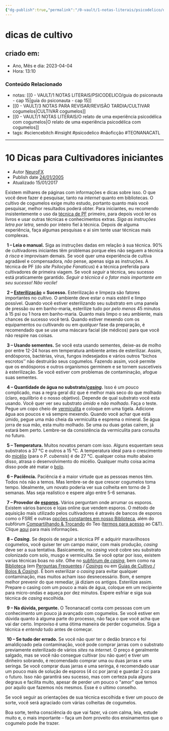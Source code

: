 ```yaml
---
{"dg-publish":true,"permalink":"/0-vault/1-notas-literais/psicodelico/dicas-de-cultivo/","tags":["sciencebitch","insight","psicodelico","nãoficção","TEONANACATL"],"dgHomeLink":true,"dgShowLocalGraph":true,"dgShowFileTree":true,"dgEnableSearch":true}
---
```


# dicas de cultivo

## criado em: 
-  Ano, Mês e dia: 2023-04-04
- Hora: 13:10

### Conteúdo Relacionado
- notas: [[0 - VAULT/1 NOTAS LITERAIS/PSICODELICO/guia do psiconauta - cap 15\|guia do psiconauta - cap 15]]
- [[0 - VAULT/3 NOTAS PARA REVISAR/REVISÃO TARDIA/CULTIVAR cogumelos\|CULTIVAR cogumelos]]
- [[0 - VAULT/1 NOTAS LITERAIS/O relato de uma experiência psicodélica com cogumelos\|O relato de uma experiência psicodélica com cogumelos]]
- tags: #sciencebitch #insight #psicodelico #nãoficção #TEONANACATL

---

# 10 Dicas para Cultivadores iniciantes

-   Autor [NeuroFX](https://teonanacatl.org/members/neurofx.3/)
-   Publish date [24/01/2005](https://teonanacatl.org/biblioteca/10-dicas-para-cultivadores-iniciantes.47/)
-   Atualizado 15/01/2017

Existem milhares de páginas com informações e dicas sobre isso. O que você deve fazer é pesquisar, tanto na _internet_ quanto em bibliotecas. O cultivo de cogumelos exige muito estudo, portanto quanto mais você pesquisar, melhor resultados poderá obter. Para iniciantes, eu recomendo insistentemente o uso da [técnica de PF](https://teonanacatl.org/biblioteca/a-pf-tek.24/) primeiro, para depois você ler os livros e usar outras técnicas e conhecimentos extras. _Siga as instruções letra por letra_, sendo por inteiro fiel à técnica. Depois de alguma experiência, faça algumas pesquisas e ai sim tente usar técnicas mais complexas.  
  
![:teo_atencao:](data:image/gif;base64,R0lGODlhAQABAIAAAAAAAP///yH5BAEAAAAALAAAAAABAAEAAAIBRAA7 "Atenção    :teo_atencao:") **1 – Leia o manual.** Siga as instruções dadas em relação à sua técnica. 90% de cultivadores iniciantes têm problemas porque eles não seguem a técnica _à risca_ e improvisam demais. Se você quer uma experiência de cultiva agradável e compensadora, _não_ pense, apenas siga as instruções. A técnica de PF (do _site Psilocybe Fanaticus_) é a técnica preferida para cultivadores de primeira viagem. Se você _seguir_ a técnica, seu sucesso está praticamente garantido. _Seguir a técnica é o fator mais importante em seu sucesso! Não vacile!_  
  
![:teo_atencao:](data:image/gif;base64,R0lGODlhAQABAIAAAAAAAP///yH5BAEAAAAALAAAAAABAAEAAAIBRAA7 "Atenção    :teo_atencao:") **2 – [Esterilização](https://teonanacatl.org/forums/esteriliza%C3%A7%C3%A3o-e-pasteuriza%C3%A7%C3%A3o.78/) = Sucesso.** Esterilização e limpeza são fatores importantes no cultivo. O ambiente deve estar o mais estéril e limpo possível. Quando você estiver esterilizando seu substrato em uma panela de pressão ou em banho-maria, esterilize tudo por _pelo menos_ 45 minutos à 15 psi ou 1 hora em banho-maria. Quanto mais limpo o seu ambiente, mais chances de sucesso você terá. Quando estiver mexendo com os equipamentos ou cultivando ou em _qualquer_ fase da preparação, é recomendado que se use uma máscara facial (de médicos) para que você não respire nas coisas.  
  
![:teo_atencao:](data:image/gif;base64,R0lGODlhAQABAIAAAAAAAP///yH5BAEAAAAALAAAAAABAAEAAAIBRAA7 "Atenção    :teo_atencao:") **3 – Usando sementes.** Se você esta usando sementes, deixe-as de molho por entre 12-24 horas em temperatura ambiente antes de esterilizar. Assim, endósporos, bactérias, vírus, fungos indesejados e vários outros “bichos escrotos’’ não destruirão seus cogumelos. Fazendo assim, você permite que os endósporos e outros organismos germinem e se tornem suscetíveis à esterilização. Se você estiver com problemas de contaminação, afogue suas sementes.  
  
![:teo_atencao:](data:image/gif;base64,R0lGODlhAQABAIAAAAAAAP///yH5BAEAAAAALAAAAAABAAEAAAIBRAA7 "Atenção    :teo_atencao:") **4 – Quantidade de água no substrato/_[casing](https://teonanacatl.org/biblioteca/casing.655/ "Casing")_.** Isso é um pouco complicado, mas a regra geral diz que é melhor mais seco do que molhado (claro, equilíbrio é o nosso objetivo). Depende de qual substrato você esta usando. Você quer ver seu substrato _úmido_ e _não molhado_. Faça o teste. Pegue um copo cheio de [vermiculita](https://teonanacatl.org/biblioteca/vermiculita.648/ "Vermiculita") e coloque em uma tigela. Adicione água aos poucos e vá sempre mexendo. Quando você achar que está úmido, pegue uma mão cheia da vermiculita e esprema o mineral. Se água jorra de sua mão, esta muito molhado. Se uma ou duas gotas caírem, já estará bem perto. Lembre-se da consistência da vermiculita para consulta no futuro.  
  
![:teo_atencao:](data:image/gif;base64,R0lGODlhAQABAIAAAAAAAP///yH5BAEAAAAALAAAAAABAAEAAAIBRAA7 "Atenção    :teo_atencao:") **5 – Temperatura.** Muitos novatos penam com isso. Alguns esquentam seus substratos a 37 °C e outros a 15 °C. A temperatura ideal para o crescimento do [micélio](https://teonanacatl.org/biblioteca/mic%C3%A9lio.465/ "Micélio") (para o _P. cubensis_) é de 27 °C. qualquer coisa muito abaixo disso, atrasa o desenvolvimento do micélio. Qualquer muito coisa acima disso pode até matar o [bolo](https://teonanacatl.org/biblioteca/bolo.195/ "Bolo").  
  
![:teo_atencao:](data:image/gif;base64,R0lGODlhAQABAIAAAAAAAP///yH5BAEAAAAALAAAAAABAAEAAAIBRAA7 "Atenção    :teo_atencao:") **6 – Paciência.** Paciência é a maior virtude que as pessoas menos têm. Todos nós não a temos. Mas lembre-se de que crescer cogumelos toma tempo. Idealmente, um novato poderia ver sua colheita em torno de 3 semanas. Mas seja realístico e espere algo entre 5-6 semanas.  
  
![:teo_atencao:](data:image/gif;base64,R0lGODlhAQABAIAAAAAAAP///yH5BAEAAAAALAAAAAABAAEAAAIBRAA7 "Atenção    :teo_atencao:") **7 – Provedor de [esporos](https://teonanacatl.org/biblioteca/esporos.347/ "Esporos").** Vários perguntam onde arrumar os esporos. Existem vários bancos e lojas online que vendem esporos. O método de aquisição mais utilizado pelos cultivadores é através de bancos de esporos como o FSRE e outras [opções constantes em nosso Biblioteca](https://teonanacatl.org/biblioteca/categorias/banco-de-esporos.47/), além do subfórum [Compartilhando & Trocando](https://teonanacatl.org/threads/novo-sub-f%C3%B3rum-compartilhando-trocando.10717/) do Teo ([termos para acesso](https://teonanacatl.org/threads/compartilhando-trocando-termos-e-condi%C3%A7%C3%B5es.10700/) ao C&T). Clique [aqui](https://teonanacatl.org/repositorio/category/bancos-de-esporos.12/) para mais informações.  
  
![:teo_atencao:](data:image/gif;base64,R0lGODlhAQABAIAAAAAAAP///yH5BAEAAAAALAAAAAABAAEAAAIBRAA7 "Atenção    :teo_atencao:") **8 – _Casing_.** Se depois de seguir a técnica PF e adquirir maravilhosos cogumelos, você quiser ter um campo maior, com mais produção, _casing_ deve ser a sua tentativa. Basicamente, no _casing_ você cobre seu substrato colonizado com solo, musgo e vermiculita. Se você optar por isso, existem varias técnicas boas no _site_. Olhe no [subfórum de _casing_](https://teonanacatl.org/forums/casing.20/), bem como na [Biblioteca](https://teonanacatl.org/biblioteca "Biblioteca") (em [Perguntas Frequentes](https://teonanacatl.org/biblioteca/categorias/perguntas-frequentes.18/) / [_Casings_](https://teonanacatl.org/biblioteca/casing.655/) ou em [Guias de Cultivo / Bolos & _Casing_](https://teonanacatl.org/biblioteca/categorias/bolos-casing.5/)). É bom esterilizar o _casing_ para evitar qualquer contaminação, mas muitos acham isso desnecessário. Bom, é sempre melhor prevenir do que remediar, já diziam os antigos. Esterilize assim. Prepare o casing com um pouco a mais de água, coloque em um recipiente para micro-ondas e aqueça por dez minutos. Espere esfriar e siga sua técnica de _casing_ escolhida.  
  
![:teo_atencao:](data:image/gif;base64,R0lGODlhAQABAIAAAAAAAP///yH5BAEAAAAALAAAAAABAAEAAAIBRAA7 "Atenção    :teo_atencao:") **9 – Na dúvida, pergunte.** O Teonanacatl conta com pessoas com um conhecimento um pouco já avançado com cogumelos. Se você estiver em dúvida quanto à alguma parte do processo, não faça o que você acha que vai dar certo. Improviso é uma ótima maneira de perder cogumelos. Siga a técnica e _entenda_ tudo antes de começar.  
  
![:teo_atencao:](data:image/gif;base64,R0lGODlhAQABAIAAAAAAAP///yH5BAEAAAAALAAAAAABAAEAAAIBRAA7 "Atenção    :teo_atencao:") **10 – Se tudo der errado.** Se você não quer ter o dedão branco e foi amaldiçoado pela contaminação, você pode comprar jarras com o substrato previamente esterilizado de vários _sites_ na _internet_. O preço é geralmente salgado, mas se você não consegue cultivar (ou não quer) e tiver um dinheiro sobrando, é recomendado comprar uma ou duas jarras e uma seringa. Se você comprar duas jarras e uma seringa, é recomendado usar um pouco mais de solução de esporos (4 cc por jarra) e guardar 2 cc para o futuro. Isso não garantirá seu sucesso, mas com certeza pula alguns degraus e facilita muito, apesar de perder um pouco o "amor" que temos por aquilo que fazemos nós mesmos. Esse é o ultimo conselho.  
  
Se você seguir as orientações de sua técnica escolhida e tiver um pouco de sorte, você será agraciado com várias colheitas de cogumelos.  
  
Boa sorte, tenha consciência do que vai fazer, vá com calma, leia, estude muito e, o mais importante – faça um _bom_ proveito dos ensinamentos que o cogumelo pode lhe trazer.